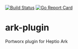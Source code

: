 [![Build Status](https://travis-ci.org/portworx/ark-plugin.svg?branch=master)](https://travis-ci.org/portworx/ark-plugin)
[![Go Report Card](https://goreportcard.com/badge/github.com/portworx/ark-plugin)](https://goreportcard.com/report/portworx/ark-plugin)


# ark-plugin
Portworx plugin for Heptio Ark
